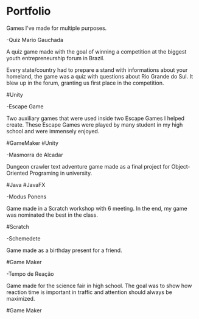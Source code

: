 # Portfolio
Games I've made for multiple purposes.

-Quiz Mario Gauchada

  A quiz game made with the goal of winning a competition at the biggest youth entrepreneurship forum in Brazil.
  
  Every state/country had to prepare a stand with informations about your homeland, the game was a quiz with questions about Rio Grande do Sul. It blew up in the forum, granting us first place in the competition.  
  
  #Unity


-Escape Game

  Two auxiliary games that were used inside two Escape Games I helped create. These Escape Games were played by many student in my high school and were immensely enjoyed.
  
  #GameMaker #Unity

-Masmorra de Alcadar

  Dungeon crawler text adventure game made as a final project for Object-Oriented Programing in university.
  
  #Java #JavaFX
 
-Modus Ponens

  Game made in a Scratch workshop with 6 meeting. In the end, my game was nominated the best in the class. 
  
  #Scratch
  
 
-Schemedete

  Game made as a birthday present for a friend.  
  
  #Game Maker
  
-Tempo de Reação
  
  Game made for the science fair in high school. The goal was to show how reaction time is important in traffic and attention should always be maximized.  
  
  #Game Maker
